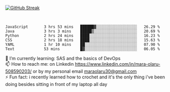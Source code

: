 

[![GitHub Streak](https://streak-stats.demolab.com?user=MaraxD&theme=tokyonight)](https://git.io/streak-stats)
 
 
 <br/>

<!--START_SECTION:waka-->

```text
JavaScript       3 hrs 53 mins   ██████▓░░░░░░░░░░░░░░░░░░   26.29 %
Java             3 hrs 3 mins    █████▒░░░░░░░░░░░░░░░░░░░   20.69 %
Python           2 hrs 24 mins   ████░░░░░░░░░░░░░░░░░░░░░   16.23 %
CSS              2 hrs 18 mins   ████░░░░░░░░░░░░░░░░░░░░░   15.63 %
YAML             1 hr 10 mins    ██░░░░░░░░░░░░░░░░░░░░░░░   07.90 %
Text             53 mins         █▓░░░░░░░░░░░░░░░░░░░░░░░   06.05 %
```

<!--END_SECTION:waka-->
<!--[![willianrod's wakatime stats](https://github-readme-stats.vercel.app/api/wakatime?username=MaraxD)](https://github.com/anuraghazra/github-readme-stats)-->

🌱 I’m currently learning: SAS and the basics of DevOps<br/>
📫 How to reach me: on Linkedin https://www.linkedin.com/in/mara-olaru-508590203/ or by my personal email maraolaru30@gmail.com <br/>
⚡ Fun fact: i recently learned how to crochet and it's the only thing i've been doing besides sitting in front of my laptop all day <br/>
 
